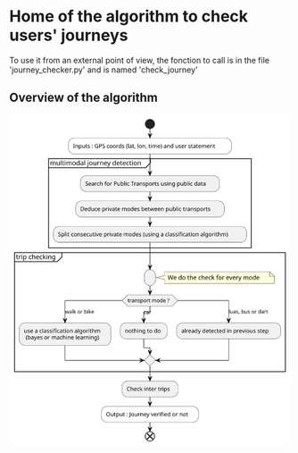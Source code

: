 # Home of the algorithm to check users' journeys

To use it from an external point of view, the fonction to call is in the file 
'journey_checker.py' and is named 'check_journey'


## Overview of the algorithm


![Overview of the algorithm](
    readme_assets/algo_journey_checking.svg#center
)

